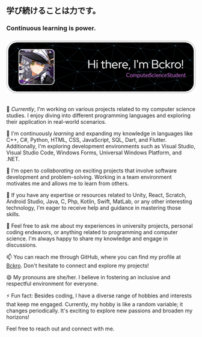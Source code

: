 ## 学び続けることは力です。
### Continuous learning is power.

###

![Nagłówek](https://raw.githubusercontent.com/Bckro/Bckro/main/Bckro-header.png)

##

🔭 *Currently*, I'm working on various projects related to my computer science studies. I enjoy diving into different programming languages and exploring their application in real-world scenarios.

🌱 I'm continuously *learning* and expanding my knowledge in languages like C++, C#, Python, HTML, CSS, JavaScript, SQL, Dart, and Flutter. Additionally, I'm exploring development environments such as Visual Studio, Visual Studio Code, Windows Forms, Universal Windows Platform, and .NET.

👯 I'm open to *collaborating* on exciting projects that involve software development and problem-solving. Working in a team environment motivates me and allows me to learn from others.

🤔 If you have any expertise or resources related to Unity, React, Scratch, Android Studio, Java, C, Php, Kotlin, Swift, MatLab, or any other interesting technology, I'm eager to receive help and guidance in mastering those skills.

💬 Feel free to ask me about my experiences in university projects, personal coding endeavors, or anything related to programming and computer science. I'm always happy to share my knowledge and engage in discussions.

📫 You can reach me through GitHub, where you can find my profile at [Bckro](https://github.com/Bckro). Don't hesitate to connect and explore my projects!

😄 My pronouns are she/her. I believe in fostering an inclusive and respectful environment for everyone.

⚡ Fun fact: Besides coding, I have a diverse range of hobbies and interests that keep me engaged. Currently, my hobby is like a random variable; it changes periodically. It's exciting to explore new passions and broaden my horizons!

Feel free to reach out and connect with me.
